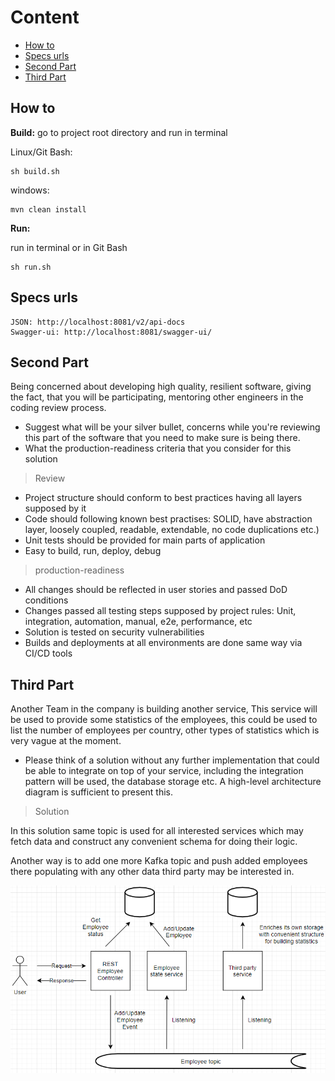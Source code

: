 # Content
- [How to](#how-to)
- [Specs urls](#specs)
- [Second Part](#second)
- [Third Part](#third)

<a name="how-to"> </a> </a> 

## How to

**Build:**
  go to project root directory and run in terminal

  Linux/Git Bash:

    sh build.sh
  windows:
  
    mvn clean install

**Run:**

  run in terminal or in Git Bash    

    sh run.sh

<a name="specs"> </a> </a> 

## Specs urls

    JSON: http://localhost:8081/v2/api-docs
    Swagger-ui: http://localhost:8081/swagger-ui/

<a name="second"> </a> </a> 

## Second Part

Being concerned about developing high quality, resilient software, giving the fact, that you will be participating, mentoring other engineers in the coding review process.


- Suggest what will be your silver bullet, concerns while you're reviewing this part of the software that you need to make sure is being there.
- What the production-readiness criteria that you consider for this solution

>Review

- Project structure should conform to best practices having all layers supposed by it
- Code should following known best practises: SOLID, have abstraction layer, loosely coupled, readable, extendable, no code duplications etc.)
- Unit tests should be provided for main parts of application
- Easy to build, run, deploy, debug

>production-readiness

- All changes should be reflected in user stories and passed DoD conditions
- Changes passed all testing steps supposed by project rules: Unit, integration, automation, manual, e2e, performance, etc
- Solution is tested on security vulnerabilities
- Builds and deployments at all environments are done same way via CI/CD tools

<a name="third"> </a> </a> 

## Third Part

Another Team in the company is building another service, This service will be used to provide some statistics of the employees, this could be used to list the number of employees per country, other types of statistics which is very vague at the moment.
- Please think of a solution without any further implementation that could be able to integrate on top of your service, including the integration pattern will be used, the database storage etc.
A high-level architecture diagram is sufficient to present this.

> Solution

In this solution same topic is used for all interested services which may fetch data and construct any convenient schema for doing their logic.

Another way is to add one more Kafka topic and push added employees there populating with any other data third party may be interested in.

![](images/integration.png)